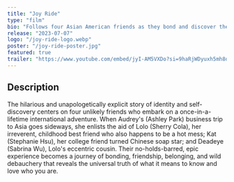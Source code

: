 ```yaml
---
title: "Joy Ride"
type: "film"
bio: "Follows four Asian American friends as they bond and discover the truth of what it means to know and love who you are."
release: "2023-07-07"
logo: "/joy-ride-logo.webp"
poster: "/joy-ride-poster.jpg"
featured: true
trailer: "https://www.youtube.com/embed/jyI-AM5VXDo?si=9haRjWDyuxh5mh8d"
---
```


## Description
The hilarious and unapologetically explicit story of identity and self-discovery centers on four unlikely friends who embark on a once-in-a-lifetime international adventure. When Audrey's (Ashley Park) business trip to Asia goes sideways, she enlists the aid of Lolo (Sherry Cola), her irreverent, childhood best friend who also happens to be a hot mess; Kat (Stephanie Hsu), her college friend turned Chinese soap star; and Deadeye (Sabrina Wu), Lolo's eccentric cousin. Their no-holds-barred, epic experience becomes a journey of bonding, friendship, belonging, and wild debauchery that reveals the universal truth of what it means to know and love who you are.